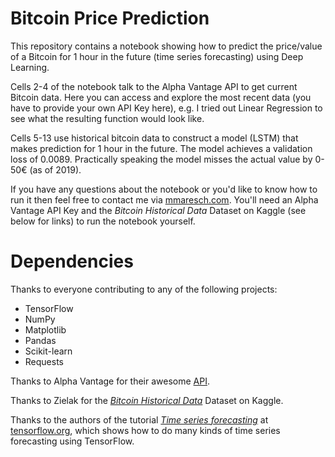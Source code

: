 # Bitcoin Price Prediction
This repository contains a notebook showing how to predict the price/value of a Bitcoin for 1 hour in the future (time series forecasting) using Deep Learning.

Cells 2-4 of the notebook talk to the Alpha Vantage API to get current Bitcoin data. Here you can access and explore the most recent data (you have to provide your own API Key here), e.g. I tried out Linear Regression to see what the resulting function would look like. 

Cells 5-13 use historical bitcoin data to construct a model (LSTM) that makes prediction for 1 hour in the future. The model achieves a validation loss of 0.0089. Practically speaking the model misses the actual value by 0-50€ (as of 2019).  

If you have any questions about the notebook or you'd like to know how to run it then feel free to contact me via [mmaresch.com](http://mmaresch.com). You'll need an Alpha Vantage API Key and the *Bitcoin Historical Data* Dataset on Kaggle (see below for links) to run the notebook yourself.

# Dependencies
Thanks to everyone contributing to any of the following projects:
- TensorFlow
- NumPy
- Matplotlib
- Pandas
- Scikit-learn
- Requests

Thanks to Alpha Vantage for their awesome [API](https://www.alphavantage.co/).

Thanks to Zielak for the [*Bitcoin Historical Data*](https://www.kaggle.com/mczielinski/bitcoin-historical-data) Dataset on Kaggle.

Thanks to the authors of the tutorial [*Time series forecasting*](https://www.tensorflow.org/tutorials/structured_data/time_series) at [tensorflow.org](https://www.tensorflow.org), which shows how to do many kinds of time series forecasting using TensorFlow. 
